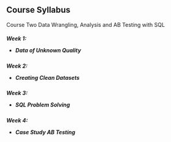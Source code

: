 
## Course Syllabus
Course Two   Data Wrangling, Analysis and AB Testing with SQL
##### Week 1: <ul><li>Data of Unknown Quality</li></ul>
##### Week 2: <ul><li>Creating Clean Datasets</li></ul>
##### Week 3: <ul><li>SQL Problem Solving</li></ul>
##### Week 4: <ul><li>Case Study AB Testing</li></ul>

